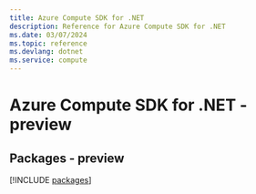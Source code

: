 ```yaml
---
title: Azure Compute SDK for .NET
description: Reference for Azure Compute SDK for .NET
ms.date: 03/07/2024
ms.topic: reference
ms.devlang: dotnet
ms.service: compute
---
```

# Azure Compute SDK for .NET - preview
## Packages - preview
[!INCLUDE [packages](compute-index.md)]